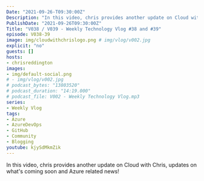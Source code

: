 ```yaml
---
Date: "2021-09-26-T09:30:00Z"
Description: "In this video, chris provides another update on Cloud with Chris, updates on what's coming soon and Azure related news!"
PublishDate: "2021-09-26T09:30:00Z"
Title: "V038 / V039 - Weekly Technology Vlog #38 and #39"
episode: V038-39
image: img/cloudwithchrislogo.png # img/vlog/v002.jpg
explicit: "no"
guests: []
hosts:
- chrisreddington
images:
- img/default-social.png
# - img/vlog/v002.jpg
# podcast_bytes: "13803520"
# podcast_duration: "14:19.000"
# podcast_file: V002 - Weekly Technology Vlog.mp3
series:
- Weekly Vlog
tags:
- Azure
- AzureDevOps
- GitHub
- Community
- Blogging
youtube: kjySdMkmZik
---
```

In this video, chris provides another update on Cloud with Chris, updates on what's coming soon and Azure related news!